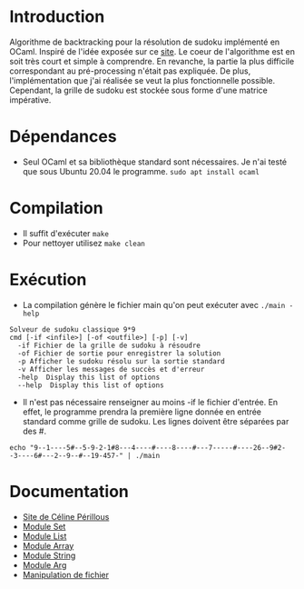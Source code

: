# Introduction
Algorithme de backtracking pour la résolution de sudoku implémenté en OCaml.
Inspiré de l'idée exposée sur ce [site](http://igm.univ-mlv.fr/~dr/XPOSE2013/sudoku/).
Le coeur de l'algorithme est en soit très court et simple à comprendre.
En revanche, la partie la plus difficile correspondant au pré-processing n'était pas expliquée.
De plus, l'implémentation que j'ai réalisée se veut la plus fonctionnelle possible.
Cependant, la grille de sudoku est stockée sous forme d'une matrice impérative.

# Dépendances
* Seul OCaml et sa bibliothèque standard sont nécessaires.
Je n'ai testé que sous Ubuntu 20.04 le programme.
`sudo apt install ocaml`

# Compilation
* Il suffit d'exécuter `make`
* Pour nettoyer utilisez `make clean`

# Exécution
* La compilation génère le fichier main qu'on peut exécuter avec `./main -help`

```
Solveur de sudoku classique 9*9
cmd [-if <infile>] [-of <outfile>] [-p] [-v]
  -if Fichier de la grille de sudoku à résoudre
  -of Fichier de sortie pour enregistrer la solution
  -p Afficher le sudoku résolu sur la sortie standard
  -v Afficher les messages de succès et d'erreur
  -help  Display this list of options
  --help  Display this list of options
```

* Il n'est pas nécessaire renseigner au moins -if le fichier d'entrée.
En effet, le programme prendra la première ligne donnée en entrée standard comme
grille de sudoku. Les lignes doivent être séparées par des #.

```
echo "9--1----5#--5-9-2-1#8---4----#----8----#---7-----#----26--9#2--3----6#---2--9--#--19-457-" | ./main
```

# Documentation
* [Site de Céline Périllous](http://igm.univ-mlv.fr/~dr/XPOSE2013/sudoku/index.html)
* [Module Set](https://ocaml.org/api/Set.Make.html)
* [Module List](https://ocaml.org/api/List.html)
* [Module Array](https://ocaml.org/api/Array.html)
* [Module String](https://ocaml.org/api/String.html)
* [Module Arg](https://ocaml.org/api/Arg.html)
* [Manipulation de fichier](https://ocaml.org/learn/tutorials/file_manipulation.html)
